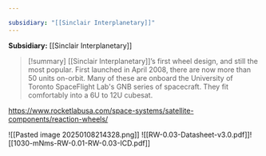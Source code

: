```yaml
---

subsidiary: "[[Sinclair Interplanetary]]"
---
```


**Subsidiary:** [[Sinclair Interplanetary]]

>[!summary]
>[[Sinclair Interplanetary]]’s first wheel design, and still the most popular. First launched in April 2008, there are now more than 50 units on-orbit. Many of these are onboard the University of Toronto SpaceFlight Lab's GNB series of spacecraft. They fit comfortably into a 6U to 12U cubesat.

https://www.rocketlabusa.com/space-systems/satellite-components/reaction-wheels/

![[Pasted image 20250108214328.png]]
![[RW-0.03-Datasheet-v3.0.pdf]]![[1030-mNms-RW-0.01-RW-0.03-ICD.pdf]]